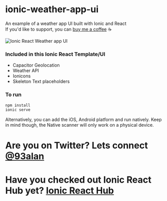 # ionic-weather-app-ui
An example of a weather app UI built with Ionic and React
<br />
If you'd like to support, you can <a className="link" href="https://www.buymeacoffee.com/ionicreacthub" target="_blank" rel="noopener">buy me a coffee</a> ☕️

![Ionic React Weather app UI](https://repository-images.githubusercontent.com/420075616/29c7a23f-a20d-4340-8b0e-d3f1780d37b1)

### Included in this Ionic React Template/UI
* Capacitor Geolocation
* Weather API
* Ionicons
* Skeleton Text placeholders

### To run

```javascript
npm install
ionic serve
```

Alternatively, you can add the iOS, Android platform and run natively. Keep in mind though, the Native scanner will only work on a physical device.

# Are you on Twitter? Lets connect [@93alan](https://twitter.com/93alan)
# Have you checked out Ionic React Hub yet? [Ionic React Hub](https://ionicreacthub.com)
